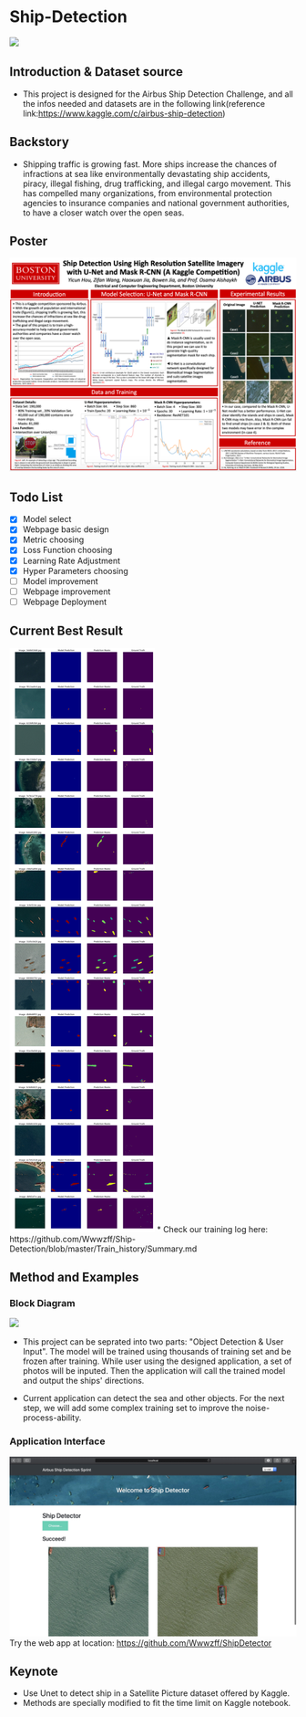 # Ship-Detection
<img src="https://github.com/ethanhou99/Ship-Detection/blob/master/images/Team_logo_v2.png" />

## Introduction & Dataset source
- This project is designed for the Airbus Ship Detection Challenge, and all the infos needed and datasets are in the following link(reference link:https://www.kaggle.com/c/airbus-ship-detection)

## Backstory
- Shipping traffic is growing fast. More ships increase the chances of infractions at sea like environmentally devastating ship accidents, piracy, illegal fishing, drug trafficking, and illegal cargo movement. This has compelled many organizations, from environmental protection agencies to insurance companies and national government authorities, to have a closer watch over the open seas.

## Poster
<img src="https://github.com/Wwwzff/Ship-Detection/blob/master/images/poster.png" />

## Todo List
- [x] Model select
- [x] Webpage basic design
- [x] Metric choosing
- [x] Loss Function choosing
- [x] Learning Rate Adjustment
- [x] Hyper Parameters choosing
- [ ] Model improvement
- [ ] Webpage improvement
- [ ] Webpage Deployment

## Current Best Result
<img src="https://github.com/Wwwzff/Ship-Detection/blob/master/images/bestresult_v2.png"/>
* Check our training log here: https://github.com/Wwwzff/Ship-Detection/blob/master/Train_history/Summary.md

## Method and Examples

### Block Diagram
<img src="https://github.com/ethanhou99/Ship-Detection/blob/master/images/block_diagram.png" />

- This project can be seprated into two parts: "Object Detection & User Input". The model will be trained using thousands of training set and be frozen after training. While user using the designed application, a set of photos will be inputed. Then the application will call the trained model and output the ships' directions. 

- Current application can detect the sea and other objects. For the next step, we will add some complex training set to improve the noise-process-ability.

### Application Interface
![preview](https://github.com/Wwwzff/Ship-Detection/blob/master/images/website.jpg)
Try the web app at location: https://github.com/Wwwzff/ShipDetector


## Keynote
- Use Unet to detect ship in a Satellite Picture dataset offered by Kaggle. 
- Methods are specially modified to fit the time limit on Kaggle notebook.


